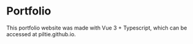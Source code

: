 # Portfolio

This portfolio website was made with Vue 3 + Typescript, which can be accessed at piltie.github.io.